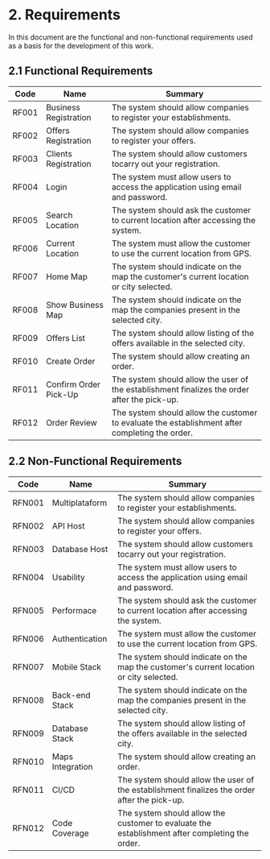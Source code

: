 # 2. Requirements

In this document are the functional and non-functional requirements used as a basis for the development of this work.

## 2.1 Functional Requirements

|  Code   | Name                  | Summary                                                                                       | 
|---------|-----------------------|-----------------------------------------------------------------------------------------------|
| RF001   | Business Registration | The system should allow companies to register your establishments.                            |
| RF002   | Offers Registration   | The system should allow companies to register your offers.                                    |
| RF003   | Clients Registration  | The system should allow customers tocarry out your registration.                              |
| RF004   | Login                 | The system must allow users to access the application using email and password.               |
| RF005   | Search Location       | The system should ask the customer to current location after accessing the system.            |
| RF006   | Current Location      | The system must allow the customer to use the current location from GPS.                      |
| RF007   | Home Map              | The system should indicate on the map the customer's current location or city selected.       |
| RF008   | Show Business Map     | The system should indicate on the map the companies present in the selected city.             |
| RF009   | Offers List           | The system should allow listing of the offers available in the selected city.                 |
| RF010   | Create Order          | The system should allow creating an order.                                                    |
| RF011   | Confirm Order Pick-Up | The system should allow the user of the establishment finalizes the order after the pick-up.  |
| RF012   | Order Review          | The system should allow the customer to evaluate the establishment after completing the order.|

## 2.2 Non-Functional Requirements

|  Code   | Name                  | Summary                                                                                        | 
|---------|-----------------------|------------------------------------------------------------------------------------------------|
| RFN001  | Multiplataform        | The system should allow companies to register your establishments.                            |
| RFN002  | API Host              | The system should allow companies to register your offers.                                    |
| RFN003  | Database Host         | The system should allow customers tocarry out your registration.                              |
| RFN004  | Usability             | The system must allow users to access the application using email and password.               |
| RFN005  | Performace            | The system should ask the customer to current location after accessing the system.            |
| RFN006  | Authentication        | The system must allow the customer to use the current location from GPS.                      |
| RFN007  | Mobile Stack          | The system should indicate on the map the customer's current location or city selected.       |
| RFN008  | Back-end Stack        | The system should indicate on the map the companies present in the selected city.             |
| RFN009  | Database Stack        | The system should allow listing of the offers available in the selected city.                 |
| RFN010  | Maps Integration      | The system should allow creating an order.                                                    |
| RFN011  | CI/CD                 | The system should allow the user of the establishment finalizes the order after the pick-up.  |
| RFN012  | Code Coverage         | The system should allow the customer to evaluate the establishment after completing the order.|